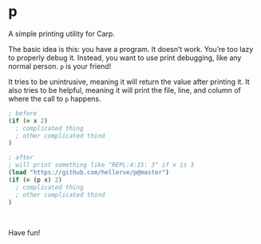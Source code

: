 # p

A simple printing utility for Carp.

The basic idea is this: you have a program. It doesn’t work. You’re too lazy to
properly debug it. Instead, you want to use print debugging, like any normal
person. `p` is your friend!

It tries to be unintrusive, meaning it will return the value after printing it.
It also tries to be helpful, meaning it will print the file, line, and column
of where the call to `p` happens.

```clojure
; before
(if (= x 2)
  ; complicated thing
  ; other complicated thind
)

; after
; will print something like "REPL:4:15: 3" if x is 3
(load "https://github.com/hellerve/p@master")
(if (= (p x) 2)
  ; complicated thing
  ; other complicated thind
)
```

<br/>

Have fun!

